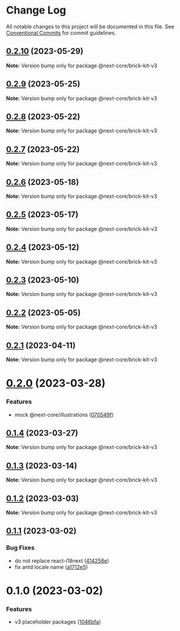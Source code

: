 # Change Log

All notable changes to this project will be documented in this file.
See [Conventional Commits](https://conventionalcommits.org) for commit guidelines.

## [0.2.10](https://github.com/easyops-cn/next-core/compare/@next-core/brick-kit-v3@0.2.9...@next-core/brick-kit-v3@0.2.10) (2023-05-29)

**Note:** Version bump only for package @next-core/brick-kit-v3





## [0.2.9](https://github.com/easyops-cn/next-core/compare/@next-core/brick-kit-v3@0.2.8...@next-core/brick-kit-v3@0.2.9) (2023-05-25)

**Note:** Version bump only for package @next-core/brick-kit-v3





## [0.2.8](https://github.com/easyops-cn/next-core/compare/@next-core/brick-kit-v3@0.2.7...@next-core/brick-kit-v3@0.2.8) (2023-05-22)

**Note:** Version bump only for package @next-core/brick-kit-v3





## [0.2.7](https://github.com/easyops-cn/next-core/compare/@next-core/brick-kit-v3@0.2.6...@next-core/brick-kit-v3@0.2.7) (2023-05-22)

**Note:** Version bump only for package @next-core/brick-kit-v3





## [0.2.6](https://github.com/easyops-cn/next-core/compare/@next-core/brick-kit-v3@0.2.5...@next-core/brick-kit-v3@0.2.6) (2023-05-18)

**Note:** Version bump only for package @next-core/brick-kit-v3





## [0.2.5](https://github.com/easyops-cn/next-core/compare/@next-core/brick-kit-v3@0.2.4...@next-core/brick-kit-v3@0.2.5) (2023-05-17)

**Note:** Version bump only for package @next-core/brick-kit-v3





## [0.2.4](https://github.com/easyops-cn/next-core/compare/@next-core/brick-kit-v3@0.2.3...@next-core/brick-kit-v3@0.2.4) (2023-05-12)

**Note:** Version bump only for package @next-core/brick-kit-v3





## [0.2.3](https://github.com/easyops-cn/next-core/compare/@next-core/brick-kit-v3@0.2.2...@next-core/brick-kit-v3@0.2.3) (2023-05-10)

**Note:** Version bump only for package @next-core/brick-kit-v3





## [0.2.2](https://github.com/easyops-cn/next-core/compare/@next-core/brick-kit-v3@0.2.1...@next-core/brick-kit-v3@0.2.2) (2023-05-05)

**Note:** Version bump only for package @next-core/brick-kit-v3





## [0.2.1](https://github.com/easyops-cn/next-core/compare/@next-core/brick-kit-v3@0.2.0...@next-core/brick-kit-v3@0.2.1) (2023-04-11)

**Note:** Version bump only for package @next-core/brick-kit-v3





# [0.2.0](https://github.com/easyops-cn/next-core/compare/@next-core/brick-kit-v3@0.1.4...@next-core/brick-kit-v3@0.2.0) (2023-03-28)


### Features

* mock @next-core/illustrations ([070549f](https://github.com/easyops-cn/next-core/commit/070549f101879d2d2a4300cab88001d28916f262))





## [0.1.4](https://github.com/easyops-cn/next-core/compare/@next-core/brick-kit-v3@0.1.3...@next-core/brick-kit-v3@0.1.4) (2023-03-27)

**Note:** Version bump only for package @next-core/brick-kit-v3





## [0.1.3](https://github.com/easyops-cn/next-core/compare/@next-core/brick-kit-v3@0.1.2...@next-core/brick-kit-v3@0.1.3) (2023-03-14)

**Note:** Version bump only for package @next-core/brick-kit-v3





## [0.1.2](https://github.com/easyops-cn/next-core/compare/@next-core/brick-kit-v3@0.1.1...@next-core/brick-kit-v3@0.1.2) (2023-03-03)

**Note:** Version bump only for package @next-core/brick-kit-v3





## [0.1.1](https://github.com/easyops-cn/next-core/compare/@next-core/brick-kit-v3@0.1.0...@next-core/brick-kit-v3@0.1.1) (2023-03-02)


### Bug Fixes

* do not replace react-i18next ([414258e](https://github.com/easyops-cn/next-core/commit/414258ee708a266d4f0bf01d26e75f25a57150a3))
* fix antd locale name ([a1712e5](https://github.com/easyops-cn/next-core/commit/a1712e536f9576811a3d8a954eee198ac0498cae))





# 0.1.0 (2023-03-02)


### Features

* v3 placeholder packages ([1046bfa](https://github.com/easyops-cn/next-core/commit/1046bfaa43cc635a11ebeca5ded06503d81158c5))
